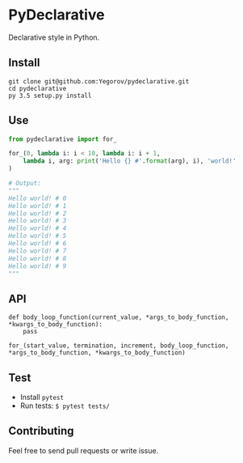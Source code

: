 PyDeclarative
=============

Declarative style in Python.

## Install

```
git clone git@github.com:Yegorov/pydeclarative.git
cd pydeclarative
py 3.5 setup.py install
```

## Use

```python
from pydeclarative import for_

for_(0, lambda i: i < 10, lambda i: i + 1, 
    lambda i, arg: print('Hello {} #'.format(arg), i), 'world!'
)

# Output:
"""
Hello world! # 0
Hello world! # 1
Hello world! # 2
Hello world! # 3
Hello world! # 4
Hello world! # 5
Hello world! # 6
Hello world! # 7
Hello world! # 8
Hello world! # 9
"""
```

## API

```
def body_loop_function(current_value, *args_to_body_function, *kwargs_to_body_function):
    pass

for_(start_value, termination, increment, body_loop_function, *args_to_body_function, *kwargs_to_body_function)
```

## Test

* Install `pytest`
* Run tests: `$ pytest tests/`

## Contributing

Feel free to send pull requests or write issue.